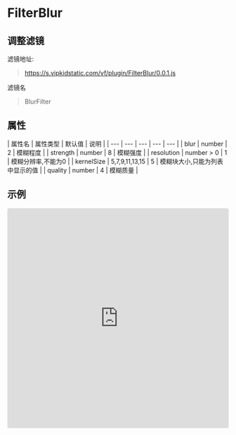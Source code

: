# FilterBlur

## 调整滤镜
滤镜地址:
> https://s.vipkidstatic.com/vf/plugin/FilterBlur/0.0.1.js

滤镜名
> BlurFilter

## 属性

| 属性名 | 属性类型 | 默认值 | 说明 |
| --- | --- | --- | --- | --- |
| blur | number | 2 | 模糊程度 |
| strength | number | 8 | 模糊强度 |
| resolution | number > 0 | 1 | 模糊分辨率,不能为0 |
| kernelSize | 5,7,9,11,13,15 | 5 | 模糊块大小,只能为列表中显示的值 |
| quality | number | 4 | 模糊质量 |



## 示例

<iframe
     src="https://codesandbox.io/embed/filterblur-3bswo?fontsize=14&hidenavigation=1&theme=dark"
     style="width:100%; height:500px; border:0; border-radius: 4px; overflow:hidden;"
     title="filterblur"
     allow="accelerometer; ambient-light-sensor; camera; encrypted-media; geolocation; gyroscope; hid; microphone; midi; payment; usb; vr"
     sandbox="allow-forms allow-modals allow-popups allow-presentation allow-same-origin allow-scripts"
   ></iframe>